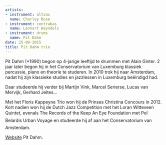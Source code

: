 ```yaml
---
artists:
- instrument: altsax
  name: Charley Rose
- instrument: contrabas
  name: Lennart Heyndels
- instrument: drums
  name: Pit Dahm
date: 25-09-2015
title: Pit Dahm trio
---
```

Pit Dahm (\*1990) begon op 4-jarige leeftijd te drummen met Alain Ginter. 2 jaar later begon hij in het Conservatorium 
van Luxemburg klassiek percussie, piano en theorie te studeren. In 2010 trok hij naar Amsterdam, nadat hij zijn 
klassieke studies en jazzlessen in Luxemburg beëindigd had. 

Daar studeerde hij verder bij Martijn Vink, Marcel Serierse, Lucas van Mervijk, Gerhard Jeltes... 

Met het Floris Kappeyne Trio won hij de Prinses Christina Concours in 2012. Kort nadien won hij de Dutch 
Jazz Competition met het Loran Witteveen Quintet, evenals The Records of the Keep An Eye Foundation met 
Pol Belardis Urban Voyage en studeerde hij af aan het Conservatorium van Amsterdam. 

[Website](http://pitdahm.com/) Pit Dahm.